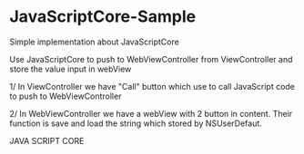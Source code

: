 # JavaScriptCore-Sample
Simple implementation about JavaScriptCore



Use JavaScriptCore to push to WebViewController from ViewController and store the value input in webView 


1/ In ViewController we have "Call" button which use to call JavaScript code to push to WebViewController

2/ In WebViewController we have a webView with 2 button in content. Their function is save and load the string which stored by NSUserDefaut.


JAVA SCRIPT CORE


<!--javaScriptCore sử dụng JSContext để thực hiện tương tác với code java -->
<!--Có 2 loại:-->
<!--1/ Sử dụng code Java không để thực hiện tác vụ. ví dụ như mình có code java mà không muốn viết lại swift thì dùng.-->
<!--2/ Sử dụng tương tác với javaScript chạy trên webView-->

<!--Phần 1/ thì trên mạng có nhiều tut rồi-->

<!--Phần 2/-->
<!-- - lấy context trong webView : let context = webView.valueForKeyPath("documentView.webView.mainFrame.javaScriptContext") as! JSContext-->
<!--- để javaScript trong html gọi được func trong swift cần: -->
<!--   + context!.setObject(CoreUtils.self, forKeyedSubscript: "Name")  ( CoreUtils là model. Name là tên của CoreUils dùng bên Java.-->
<!--  + trong swift implement protocol : @objc protocol GameJSExports: JSExport { func a() }-->
<!-- Lúc đó java gọi  "Name.a " là ok-->

<!--Để swift gọi java :-->
<!--//Swift-->
<!--let check = Context!.objectForKeyedSubscript("Continue")-->
<!--        check.callWithArguments([moduleID])-->
<!--//Java-->

<!--var Continue = func(moduleID){-->
<!--     alert("hahaha")-->
<!--}-->
